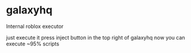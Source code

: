 # galaxyhq
Internal roblox executor

just execute it
press inject button in the top right of galaxyhq
now you can execute ~95% scripts
